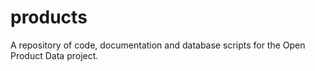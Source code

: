 products
========

A repository of code, documentation and database scripts for the Open Product Data project.
